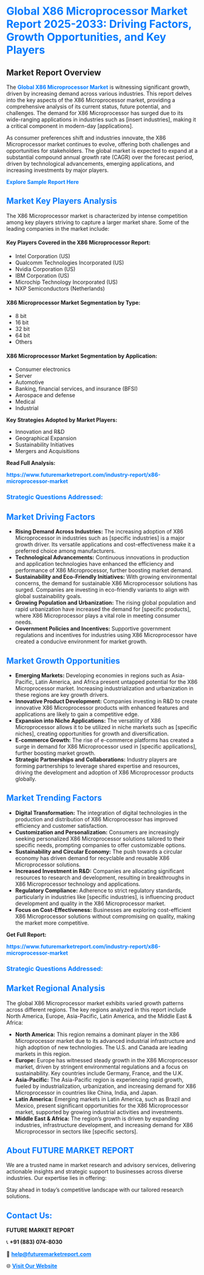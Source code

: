 <h1 style="color: #007BFF;">Global X86 Microprocessor Market Report 2025-2033: Driving Factors, Growth Opportunities, and Key Players</h1>

<section id="overview">
<h2>Market Report Overview</h2>
<p>The <a href="https://www.futuremarketreport.com/industry-report/x86-microprocessor-market" style="color: #007BFF; text-decoration: none;"><strong>Global X86 Microprocessor Market</strong></a> is witnessing significant growth, driven by increasing demand across various industries. This report delves into the key aspects of the X86 Microprocessor market, providing a comprehensive analysis of its current status, future potential, and challenges. The demand for X86 Microprocessor has surged due to its wide-ranging applications in industries such as [insert industries], making it a critical component in modern-day [applications].</p>
<p>As consumer preferences shift and industries innovate, the X86 Microprocessor market continues to evolve, offering both challenges and opportunities for stakeholders. The global market is expected to expand at a substantial compound annual growth rate (CAGR) over the forecast period, driven by technological advancements, emerging applications, and increasing investments by major players.</p>
</section>

<section id="overview">
<p><a href="https://www.futuremarketreport.com/request-sample/reportId=75763" style="color: #007BFF; text-decoration: none;"><strong>Explore Sample Report Here</strong></a></p>
</section>

<section id="key-players">
<h2 style="color: #007BFF;">Market Key Players Analysis</h2>
<p>The X86 Microprocessor market is characterized by intense competition among key players striving to capture a larger market share. Some of the leading companies in the market include:</p>
<h4>Key Players Covered in the X86 Microprocessor Report:</h4>
<ul><li>Intel Corporation (US)</li><li>Qualcomm Technologies Incorporated (US)</li><li>Nvidia Corporation (US)</li><li>IBM Corporation (US)</li><li>Microchip Technology Incorporated (US)</li><li>NXP Semiconductors (Netherlands)</li></ul>
<h4>X86 Microprocessor Market Segmentation by Type:</h4>
<ul><li>8 bit</li><li>16 bit</li><li>32 bit</li><li>64 bit</li><li>Others</li></ul>

<h4>X86 Microprocessor Market Segmentation by Application:</h4>
<ul><li>Consumer electronics</li><li>Server</li><li>Automotive</li><li>Banking, financial services, and insurance (BFSI)</li><li>Aerospace and defense</li><li>Medical</li><li>Industrial</li></ul>
<p><strong>Key Strategies Adopted by Market Players:</strong></p>
<ul>
<li>Innovation and R&D</li>
<li>Geographical Expansion</li>
<li>Sustainability Initiatives</li>
<li>Mergers and Acquisitions</li>
</ul>
</section>

<section>
<p><strong>Read Full Analysis: </strong></p><a href="https://www.futuremarketreport.com/industry-report/x86-microprocessor-market" style="color: #007BFF; text-decoration: none;"><strong>https://www.futuremarketreport.com/industry-report/x86-microprocessor-market</strong></a>
<h3 style="color: #007BFF;">Strategic Questions Addressed:</h3>
</section>

<section id="driving-factors">
<h2 style="color: #007BFF;">Market Driving Factors</h2>
<ul>
<li><strong>Rising Demand Across Industries:</strong> The increasing adoption of X86 Microprocessor in industries such as [specific industries] is a major growth driver. Its versatile applications and cost-effectiveness make it a preferred choice among manufacturers.</li>
<li><strong>Technological Advancements:</strong> Continuous innovations in production and application technologies have enhanced the efficiency and performance of X86 Microprocessor, further boosting market demand.</li>
<li><strong>Sustainability and Eco-Friendly Initiatives:</strong> With growing environmental concerns, the demand for sustainable X86 Microprocessor solutions has surged. Companies are investing in eco-friendly variants to align with global sustainability goals.</li>
<li><strong>Growing Population and Urbanization:</strong> The rising global population and rapid urbanization have increased the demand for [specific products], where X86 Microprocessor plays a vital role in meeting consumer needs.</li>
<li><strong>Government Policies and Incentives:</strong> Supportive government regulations and incentives for industries using X86 Microprocessor have created a conducive environment for market growth.</li>
</ul>
</section>

<section id="growth-opportunities">
<h2 style="color: #007BFF;">Market Growth Opportunities</h2>
<ul>
<li><strong>Emerging Markets:</strong> Developing economies in regions such as Asia-Pacific, Latin America, and Africa present untapped potential for the X86 Microprocessor market. Increasing industrialization and urbanization in these regions are key growth drivers.</li>
<li><strong>Innovative Product Development:</strong> Companies investing in R&D to create innovative X86 Microprocessor products with enhanced features and applications are likely to gain a competitive edge.</li>
<li><strong>Expansion into Niche Applications:</strong> The versatility of X86 Microprocessor allows it to be utilized in niche markets such as [specific niches], creating opportunities for growth and diversification.</li>
<li><strong>E-commerce Growth:</strong> The rise of e-commerce platforms has created a surge in demand for X86 Microprocessor used in [specific applications], further boosting market growth.</li>
<li><strong>Strategic Partnerships and Collaborations:</strong> Industry players are forming partnerships to leverage shared expertise and resources, driving the development and adoption of X86 Microprocessor products globally.</li>
</ul>
</section>

<section id="trending-factors">
<h2 style="color: #007BFF;">Market Trending Factors</h2>
<ul>
<li><strong>Digital Transformation:</strong> The integration of digital technologies in the production and distribution of X86 Microprocessor has improved efficiency and customer satisfaction.</li>
<li><strong>Customization and Personalization:</strong> Consumers are increasingly seeking personalized X86 Microprocessor solutions tailored to their specific needs, prompting companies to offer customizable options.</li>
<li><strong>Sustainability and Circular Economy:</strong> The push towards a circular economy has driven demand for recyclable and reusable X86 Microprocessor solutions.</li>
<li><strong>Increased Investment in R&D:</strong> Companies are allocating significant resources to research and development, resulting in breakthroughs in X86 Microprocessor technology and applications.</li>
<li><strong>Regulatory Compliance:</strong> Adherence to strict regulatory standards, particularly in industries like [specific industries], is influencing product development and quality in the X86 Microprocessor market.</li>
<li><strong>Focus on Cost-Effectiveness:</strong> Businesses are exploring cost-efficient X86 Microprocessor solutions without compromising on quality, making the market more competitive.</li>
</ul>
</section>

<section>
<p><strong>Get Full Report: </strong></p><a href="https://www.futuremarketreport.com/industry-report/x86-microprocessor-market" style="color: #007BFF; text-decoration: none;"><strong>https://www.futuremarketreport.com/industry-report/x86-microprocessor-market</strong></a>
<h3 style="color: #007BFF;">Strategic Questions Addressed:</h3>
</section>


<section id="regional-analysis">
<h2 style="color: #007BFF;">Market Regional Analysis</h2>
<p>The global X86 Microprocessor market exhibits varied growth patterns across different regions. The key regions analyzed in this report include North America, Europe, Asia-Pacific, Latin America, and the Middle East & Africa:</p>
<ul>
<li><strong>North America:</strong> This region remains a dominant player in the X86 Microprocessor market due to its advanced industrial infrastructure and high adoption of new technologies. The U.S. and Canada are leading markets in this region.</li>
<li><strong>Europe:</strong> Europe has witnessed steady growth in the X86 Microprocessor market, driven by stringent environmental regulations and a focus on sustainability. Key countries include Germany, France, and the U.K.</li>
<li><strong>Asia-Pacific:</strong> The Asia-Pacific region is experiencing rapid growth, fueled by industrialization, urbanization, and increasing demand for X86 Microprocessor in countries like China, India, and Japan.</li>
<li><strong>Latin America:</strong> Emerging markets in Latin America, such as Brazil and Mexico, present significant opportunities for the X86 Microprocessor market, supported by growing industrial activities and investments.</li>
<li><strong>Middle East & Africa:</strong> The region’s growth is driven by expanding industries, infrastructure development, and increasing demand for X86 Microprocessor in sectors like [specific sectors].</li>
</ul>
</section>

<footer>
<h2 style="color: #007BFF;">About FUTURE MARKET REPORT</h2>
<p>We are a trusted name in market research and advisory services, delivering actionable insights and strategic support to businesses across diverse industries. Our expertise lies in offering:</p>

<p>Stay ahead in today’s competitive landscape with our tailored research solutions.</p>

<h2 style="color: #007BFF;">Contact Us:</h2>
<p><strong>FUTURE MARKET REPORT</strong></p>
<p>📞 <strong>+91 (883) 074-8030</strong></p>
<p>📧 <strong><a href="mailto:help@futuremarketreport.com" style="color: #007BFF;">help@futuremarketreport.com</a></strong></p>
<p>🌐 <strong><a href="https://www.futuremarketreport.com/" style="color: #007BFF;">Visit Our Website</a></strong></p>
</footer>